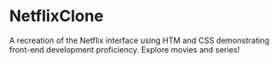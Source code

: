 # NetflixClone
 A recreation of the Netflix interface using HTM and CSS demonstrating front-end development proficiency. Explore movies and series!
